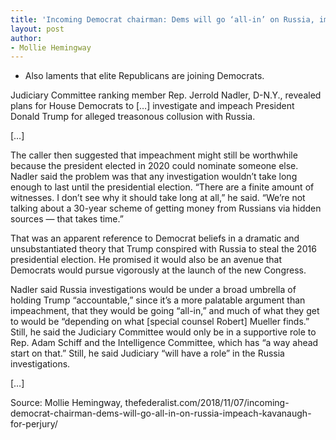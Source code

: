 ```yaml
---
title: 'Incoming Democrat chairman: Dems will go ‘all-in’ on Russia, impeach Kavanaugh for ‘perjury’'
layout: post
author:
- Mollie Hemingway
---
```


- Also laments that elite Republicans are joining Democrats.

Judiciary Committee ranking member Rep. Jerrold Nadler, D-N.Y., revealed plans for House Democrats to \[…\] investigate and impeach President Donald Trump for alleged treasonous collusion with Russia.

\[…\]

The caller then suggested that impeachment might still be worthwhile because the president elected in 2020 could nominate someone else. Nadler said the problem was that any investigation wouldn’t take long enough to last until the presidential election. “There are a finite amount of witnesses. I don’t see why it should take long at all,” he said. “We’re not talking about a 30-year scheme of getting money from Russians via hidden sources — that takes time.”

That was an apparent reference to Democrat beliefs in a dramatic and unsubstantiated theory that Trump conspired with Russia to steal the 2016 presidential election. He promised it would also be an avenue that Democrats would pursue vigorously at the launch of the new Congress.

Nadler said Russia investigations would be under a broad umbrella of holding Trump “accountable,” since it’s a more palatable argument than impeachment, that they would be going “all-in,” and much of what they get to would be “depending on what \[special counsel Robert\] Mueller finds.” Still, he said the Judiciary Committee would only be in a supportive role to Rep. Adam Schiff and the Intelligence Committee, which has “a way ahead start on that.” Still, he said Judiciary “will have a role” in the Russia investigations.

\[…\]

Source: Mollie Hemingway, thefederalist.com/2018/11/07/incoming-democrat-chairman-dems-will-go-all-in-on-russia-impeach-kavanaugh-for-perjury/
